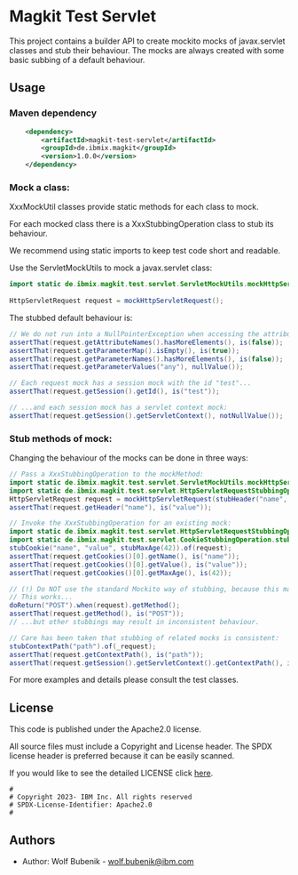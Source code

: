 # Magkit Test Servlet

This project contains a builder API to create mockito mocks of javax.servlet classes and stub their behaviour. 
The mocks are always created with some basic subbing of a default behaviour.

## Usage
### Maven dependency

```xml
    <dependency>
        <artifactId>magkit-test-servlet</artifactId>
        <groupId>de.ibmix.magkit</groupId>
        <version>1.0.0</version>
    </dependency>
```

### Mock a class:
XxxMockUtil classes provide static methods for each class to mock. 

For each mocked class there is a XxxStubbingOperation class to stub its behaviour.

We recommend using static imports to keep test code short and readable.

Use the ServletMockUtils to mock a javax.servlet class:

```java
import static de.ibmix.magkit.test.servlet.ServletMockUtils.mockHttpServletRequest;
    
HttpServletRequest request = mockHttpServletRequest();

```

The stubbed default behaviour is:
```java
// We do not run into a NullPointerException when accessing the attributes and parameters
assertThat(request.getAttributeNames().hasMoreElements(), is(false));
assertThat(request.getParameterMap().isEmpty(), is(true));
assertThat(request.getParameterNames().hasMoreElements(), is(false));
assertThat(request.getParameterValues("any"), nullValue());

// Each request mock has a session mock with the id "test"...
assertThat(request.getSession().getId(), is("test"));

// ...and each session mock has a servlet context mock:
assertThat(request.getSession().getServletContext(), notNullValue());
```

### Stub methods of mock:
Changing the behaviour of the mocks can be done in three ways:

```java
// Pass a XxxStubbingOperation to the mockMethod:
import static de.ibmix.magkit.test.servlet.ServletMockUtils.mockHttpServletRequest;
import static de.ibmix.magkit.test.servlet.HttpServletRequestStubbingOperation.stubHeader;
HttpServletRequest request = mockHttpServletRequest(stubHeader("name", "value"));
assertThat(request.getHeader("name"), is("value"));

// Invoke the XxxStubbingOperation for an existing mock:
import static de.ibmix.magkit.test.servlet.HttpServletRequestStubbingOperation.stubCookie;
import static de.ibmix.magkit.test.servlet.CookieStubbingOperation.stubMaxAge;
stubCookie("name", "value", stubMaxAge(42)).of(request);
assertThat(request.getCookies()[0].getName(), is("name"));
assertThat(request.getCookies()[0].getValue(), is("value"));
assertThat(request.getCookies()[0].getMaxAge(), is(42));

// (!) Do NOT use the standard Mockito way of stubbing, because this may result in inconsistent behaviour:
// This works...
doReturn("POST").when(request).getMethod();
assertThat(request.getMethod(), is("POST"));
// ...but other stubbings may result in inconsistent behaviour.

// Care has been taken that stubbing of related mocks is consistent:
stubContextPath("path").of(_request);
assertThat(request.getContextPath(), is("path"));
assertThat(request.getSession().getServletContext().getContextPath(), is("path"));
```

For more examples and details please consult the test classes.

## License

This code is published under the Apache2.0 license.

All source files must include a Copyright and License header. The SPDX license header is
preferred because it can be easily scanned.

If you would like to see the detailed LICENSE click [here](LICENSE).

```text
#
# Copyright 2023- IBM Inc. All rights reserved
# SPDX-License-Identifier: Apache2.0
#
```
## Authors

- Author: Wolf Bubenik - wolf.bubenik@ibm.com

